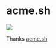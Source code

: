 # acme.sh

[![](https://images.microbadger.com/badges/image/khs1994/acme.svg)](https://microbadger.com/images/khs1994/acme "Get your own image badge on microbadger.com")

Thanks [acme.sh](https://github.com/Neilpang/acme.sh)
